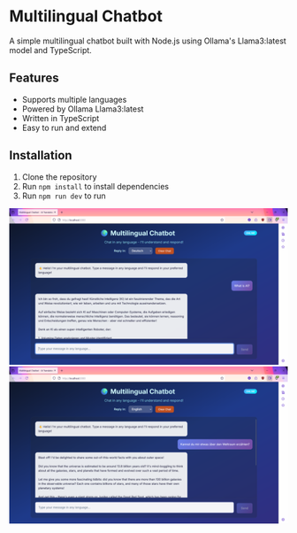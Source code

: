 # Multilingual Chatbot

A simple multilingual chatbot built with Node.js using Ollama's Llama3:latest model and TypeScript.

## Features
- Supports multiple languages
- Powered by Ollama Llama3:latest
- Written in TypeScript
- Easy to run and extend

## Installation

1. Clone the repository
2. Run `npm install` to install dependencies
3. Run `npm run dev` to run

![alt text](image.png)
![alt text](image-1.png)